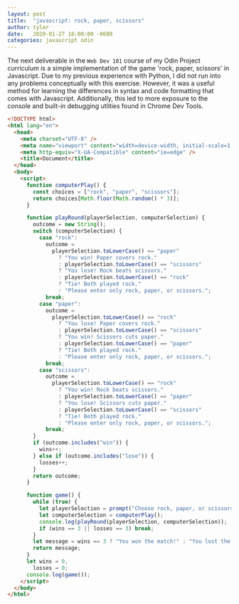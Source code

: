 ```yaml
---
layout: post
title:  "javascript: rock, paper, scissors"
author: tyler
date:   2020-01-27 18:00:00 -0600
categories: javascript odin
---
```


The next deliverable in the `Web Dev 101` course of my Odin Project curriculum is a simple implementation of the game 'rock, paper, scissors' in Javascript. Due to my previous experience with Python, I did not run into any problems conceptually with this exercise. However, it was a useful method for learning the differences in syntax and code formatting that comes with Javascript. Additionally, this led to more exposure to the console and built-in debugging utlities found in Chrome Dev Tools.

```html
<!DOCTYPE html>
<html lang="en">
  <head>
    <meta charset="UTF-8" />
    <meta name="viewport" content="width=device-width, initial-scale=1.0" />
    <meta http-equiv="X-UA-Compatible" content="ie=edge" />
    <title>Document</title>
  </head>
  <body>
    <script>
      function computerPlay() {
        const choices = ["rock", "paper", "scissors"];
        return choices[Math.floor(Math.random() * 3)];
      }

      function playRound(playerSelection, computerSelection) {
        outcome = new String();
        switch (computerSelection) {
          case "rock":
            outcome =
              playerSelection.toLowerCase() == "paper"
                ? "You win! Paper covers rock."
                : playerSelection.toLowerCase() == "scissors"
                ? "You lose! Rock beats scissors."
                : playerSelection.toLowerCase() == "rock"
                ? "Tie! Both played rock."
                : "Please enter only rock, paper, or scissors.";
            break;
          case "paper":
            outcome =
              playerSelection.toLowerCase() == "rock"
                ? "You lose! Paper covers rock."
                : playerSelection.toLowerCase() == "scissors"
                ? "You win! Scissors cuts paper."
                : playerSelection.toLowerCase() == "paper"
                ? "Tie! Both played rock."
                : "Please enter only rock, paper, or scissors.";
            break;
          case "scissors":
            outcome =
              playerSelection.toLowerCase() == "rock"
                ? "You win! Rock beats scissors."
                : playerSelection.toLowerCase() == "paper"
                ? "You lose! Scissors cuts paper."
                : playerSelection.toLowerCase() == "scissors"
                ? "Tie! Both played rock."
                : "Please enter only rock, paper, or scissors.";
            break;
        }
        if (outcome.includes("win")) {
          wins++;
        } else if (outcome.includes("lose")) {
          losses++;
        }
        return outcome;
      }

      function game() {
        while (true) {
          let playerSelection = prompt("Choose rock, paper, or scissors:");
          let computerSelection = computerPlay();
          console.log(playRound(playerSelection, computerSelection));
          if (wins == 3 || losses == 3) break;
        }
        let message = wins == 3 ? "You won the match!" : "You lost the match!";
        return message;
      }
      let wins = 0,
        losses = 0;
      console.log(game());
    </script>
  </body>
</html>
```